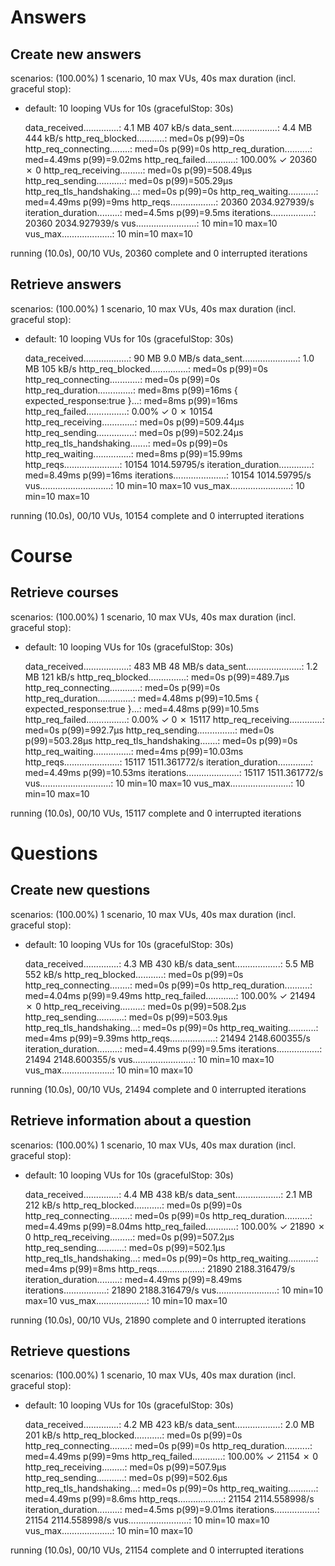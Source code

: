 # Answers
## Create new answers
scenarios: (100.00%) 1 scenario, 10 max VUs, 40s max duration (incl. graceful stop):
* default: 10 looping VUs for 10s (gracefulStop: 30s)


     data_received..............: 4.1 MB  407 kB/s
     data_sent..................: 4.4 MB  444 kB/s
     http_req_blocked...........: med=0s     p(99)=0s
     http_req_connecting........: med=0s     p(99)=0s
     http_req_duration..........: med=4.49ms p(99)=9.02ms
     http_req_failed............: 100.00% ✓ 20360       ✗ 0
     http_req_receiving.........: med=0s     p(99)=508.49µs
     http_req_sending...........: med=0s     p(99)=505.29µs
     http_req_tls_handshaking...: med=0s     p(99)=0s
     http_req_waiting...........: med=4.49ms p(99)=9ms
     http_reqs..................: 20360   2034.927939/s
     iteration_duration.........: med=4.5ms  p(99)=9.5ms
     iterations.................: 20360   2034.927939/s
     vus........................: 10      min=10        max=10
     vus_max....................: 10      min=10        max=10


running (10.0s), 00/10 VUs, 20360 complete and 0 interrupted iterations

## Retrieve answers
scenarios: (100.00%) 1 scenario, 10 max VUs, 40s max duration (incl. graceful stop):
* default: 10 looping VUs for 10s (gracefulStop: 30s)


     data_received..................: 90 MB  9.0 MB/s
     data_sent......................: 1.0 MB 105 kB/s
     http_req_blocked...............: med=0s     p(99)=0s
     http_req_connecting............: med=0s     p(99)=0s
     http_req_duration..............: med=8ms    p(99)=16ms
       { expected_response:true }...: med=8ms    p(99)=16ms
     http_req_failed................: 0.00%  ✓ 0          ✗ 10154
     http_req_receiving.............: med=0s     p(99)=509.44µs
     http_req_sending...............: med=0s     p(99)=502.24µs
     http_req_tls_handshaking.......: med=0s     p(99)=0s
     http_req_waiting...............: med=8ms    p(99)=15.99ms
     http_reqs......................: 10154  1014.59795/s
     iteration_duration.............: med=8.49ms p(99)=16ms
     iterations.....................: 10154  1014.59795/s
     vus............................: 10     min=10       max=10
     vus_max........................: 10     min=10       max=10


running (10.0s), 00/10 VUs, 10154 complete and 0 interrupted iterations

# Course
## Retrieve courses
scenarios: (100.00%) 1 scenario, 10 max VUs, 40s max duration (incl. graceful stop):
* default: 10 looping VUs for 10s (gracefulStop: 30s)


     data_received..................: 483 MB 48 MB/s
     data_sent......................: 1.2 MB 121 kB/s
     http_req_blocked...............: med=0s     p(99)=489.7µs
     http_req_connecting............: med=0s     p(99)=0s
     http_req_duration..............: med=4.48ms p(99)=10.5ms
       { expected_response:true }...: med=4.48ms p(99)=10.5ms
     http_req_failed................: 0.00%  ✓ 0           ✗ 15117
     http_req_receiving.............: med=0s     p(99)=992.7µs
     http_req_sending...............: med=0s     p(99)=503.28µs
     http_req_tls_handshaking.......: med=0s     p(99)=0s
     http_req_waiting...............: med=4ms    p(99)=10.03ms
     http_reqs......................: 15117  1511.361772/s
     iteration_duration.............: med=4.49ms p(99)=10.53ms
     iterations.....................: 15117  1511.361772/s
     vus............................: 10     min=10        max=10
     vus_max........................: 10     min=10        max=10


running (10.0s), 00/10 VUs, 15117 complete and 0 interrupted iterations

# Questions
## Create new questions
scenarios: (100.00%) 1 scenario, 10 max VUs, 40s max duration (incl. graceful stop):
* default: 10 looping VUs for 10s (gracefulStop: 30s)


     data_received..............: 4.3 MB  430 kB/s
     data_sent..................: 5.5 MB  552 kB/s
     http_req_blocked...........: med=0s     p(99)=0s
     http_req_connecting........: med=0s     p(99)=0s
     http_req_duration..........: med=4.04ms p(99)=9.49ms
     http_req_failed............: 100.00% ✓ 21494       ✗ 0
     http_req_receiving.........: med=0s     p(99)=508.2µs
     http_req_sending...........: med=0s     p(99)=503.9µs
     http_req_tls_handshaking...: med=0s     p(99)=0s
     http_req_waiting...........: med=4ms    p(99)=9.39ms
     http_reqs..................: 21494   2148.600355/s
     iteration_duration.........: med=4.49ms p(99)=9.5ms
     iterations.................: 21494   2148.600355/s
     vus........................: 10      min=10        max=10
     vus_max....................: 10      min=10        max=10


running (10.0s), 00/10 VUs, 21494 complete and 0 interrupted iterations

## Retrieve information about a question
scenarios: (100.00%) 1 scenario, 10 max VUs, 40s max duration (incl. graceful stop):
* default: 10 looping VUs for 10s (gracefulStop: 30s)


     data_received..............: 4.4 MB  438 kB/s
     data_sent..................: 2.1 MB  212 kB/s
     http_req_blocked...........: med=0s     p(99)=0s
     http_req_connecting........: med=0s     p(99)=0s
     http_req_duration..........: med=4.49ms p(99)=8.04ms
     http_req_failed............: 100.00% ✓ 21890       ✗ 0
     http_req_receiving.........: med=0s     p(99)=507.2µs
     http_req_sending...........: med=0s     p(99)=502.1µs
     http_req_tls_handshaking...: med=0s     p(99)=0s
     http_req_waiting...........: med=4ms    p(99)=8ms
     http_reqs..................: 21890   2188.316479/s
     iteration_duration.........: med=4.49ms p(99)=8.49ms
     iterations.................: 21890   2188.316479/s
     vus........................: 10      min=10        max=10
     vus_max....................: 10      min=10        max=10


running (10.0s), 00/10 VUs, 21890 complete and 0 interrupted iterations

## Retrieve questions
scenarios: (100.00%) 1 scenario, 10 max VUs, 40s max duration (incl. graceful stop):
* default: 10 looping VUs for 10s (gracefulStop: 30s)


     data_received..............: 4.2 MB  423 kB/s
     data_sent..................: 2.0 MB  201 kB/s
     http_req_blocked...........: med=0s     p(99)=0s
     http_req_connecting........: med=0s     p(99)=0s
     http_req_duration..........: med=4.49ms p(99)=9ms
     http_req_failed............: 100.00% ✓ 21154       ✗ 0
     http_req_receiving.........: med=0s     p(99)=507.9µs
     http_req_sending...........: med=0s     p(99)=502.6µs
     http_req_tls_handshaking...: med=0s     p(99)=0s
     http_req_waiting...........: med=4.49ms p(99)=8.6ms
     http_reqs..................: 21154   2114.558998/s
     iteration_duration.........: med=4.5ms  p(99)=9.01ms
     iterations.................: 21154   2114.558998/s
     vus........................: 10      min=10        max=10
     vus_max....................: 10      min=10        max=10


running (10.0s), 00/10 VUs, 21154 complete and 0 interrupted iterations